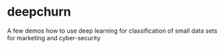 # deepchurn
A few demos how to use deep learning for classification of small data sets for marketing and cyber-security
